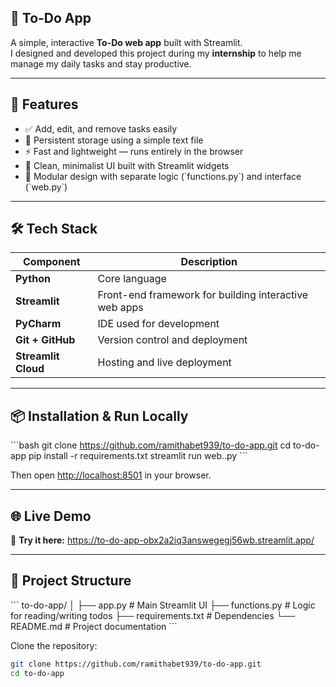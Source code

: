 ## 📝 To-Do App

A simple, interactive **To-Do web app** built with Streamlit.  
I designed and developed this project during my **internship** to help me manage my daily tasks and stay productive.

---

## 🚀 Features

- ✅ Add, edit, and remove tasks easily  
- 💾 Persistent storage using a simple text file  
- ⚡ Fast and lightweight — runs entirely in the browser  
- 🎨 Clean, minimalist UI built with Streamlit widgets  
- 🧠 Modular design with separate logic (\`functions.py\`) and interface (\`web.py\`)

---

## 🛠️ Tech Stack

| Component | Description |
|------------|--------------|
| **Python** | Core language |
| **Streamlit** | Front-end framework for building interactive web apps |
| **PyCharm** | IDE used for development |
| **Git + GitHub** | Version control and deployment |
| **Streamlit Cloud** | Hosting and live deployment |

---

## 📦 Installation & Run Locally

\`\`\`bash
git clone https://github.com/ramithabet939/to-do-app.git
cd to-do-app
pip install -r requirements.txt
streamlit run web..py
\`\`\`

Then open [http://localhost:8501](http://localhost:8501) in your browser.

---

## 🌐 Live Demo

🚀 **Try it here:** https://to-do-app-obx2a2iq3answegegj56wb.streamlit.app/

---

## 🧩 Project Structure

\`\`\`
to-do-app/
│
├── app.py              # Main Streamlit UI
├── functions.py        # Logic for reading/writing todos
├── requirements.txt    # Dependencies
└── README.md           # Project documentation
\`\`\`






Clone the repository:

```bash
git clone https://github.com/ramithabet939/to-do-app.git
cd to-do-app

